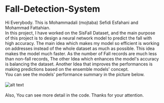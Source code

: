 # Fall-Detection-System
Hi Everybody. This is Mohammadali (mojtaba) Sefidi Esfahani and Mohammad Fattahian. <br>
In this project, I have worked on the SisFall Dataset, and the main purpose of this project is to design a neural network model to predict the fall with high accuracy. The main idea which makes my model so efficient is working on addresses instead of the whole dataset as much as possible. This idea makes the model much faster. As the number of Fall records are much less than non-fall records, The other Idea which enhances the model's accuracy is balancing the dataset. Another Idea that improves the performances is making predictions based on the ensemble models' concept.<br>
You can see the models' performance summary in the picture below.<br>
<br>
![alt text](https://github.com/mojtabaSefidi/Fall-Detection-System/blob/master/Models'%20preformance%20summary.png?raw=true)
<br>
<br>
Also, You can see more detail in the code. Thanks for your attention.
